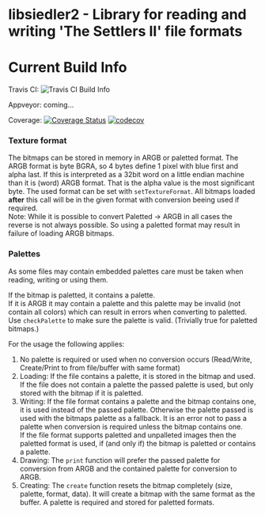 # libsiedler2 - Library for reading and writing 'The Settlers II' file formats

# Current Build Info

Travis CI: ![Travis CI Build Info](https://travis-ci.org/Return-To-The-Roots/libsiedler2.svg?branch=master)

Appveyor: coming...

Coverage:
[![Coverage Status](https://coveralls.io/repos/github/Return-To-The-Roots/libsiedler2/badge.svg?branch=master)](https://coveralls.io/github/Return-To-The-Roots/libsiedler2?branch=master)
[![codecov](https://codecov.io/gh/Return-To-The-Roots/libsiedler2/branch/master/graph/badge.svg)](https://codecov.io/gh/Return-To-The-Roots/libsiedler2)


### Texture format
The bitmaps can be stored in memory in ARGB or paletted format.
The ARGB format is byte BGRA, so 4 bytes define 1 pixel with blue first and alpha last.
If this is interpreted as a 32bit word on a little endian machine than it is (word) ARGB format.
That is the alpha value is the most significant byte.
The used format can be set with `setTextureFormat`.
All bitmaps loaded **after** this call will be in the given format with conversion beeing used if required.   
Note: While it is possible to convert Paletted -> ARGB in all cases the reverse is not always possible.
So using a paletted format may result in failure of loading ARGB bitmaps.

### Palettes
As some files may contain embedded palettes care must be taken when reading, writing or using them.

If the bitmap is paletted, it contains a palette.  
If it is ARGB it may contain a palette and this palette may be invalid (not contain all colors) which can result in errors when converting to paletted.
Use `checkPalette` to make sure the palette is valid. (Trivially true for paletted bitmaps.)

For the usage the following applies:

1. No palette is required or used when no conversion occurs (Read/Write, Create/Print to from file/buffer with same format)
2. Loading: If the file contains a palette, it is stored in the bitmap and used.   
            If the file does not contain a palette the passed palette is used, but only stored with the bitmap if it is paletted.
3. Writing: If the file format contains a palette and the bitmap contains one, it is used instead of the passed palette.
            Otherwise the palette passed is used with the bitmaps palette as a fallback.
            It is an error not to pass a palette when conversion is required unless the bitmap contains one.   
            If the file format supports paletted and unpalleted images then the paletted format is used, if (and only if) the bitmap is paletted or contains a palette.
4. Drawing: The `print` function will prefer the passed palette for conversion from ARGB and the contained palette for conversion to ARGB.
5. Creating: The `create` function resets the bitmap completely (size, palette, format, data).
             It will create a bitmap with the same format as the buffer.
             A palette is required and stored for paletted formats.
